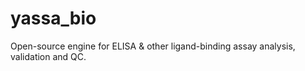 # yassa_bio
Open-source engine for ELISA &amp; other ligand-binding assay analysis, validation and QC.

